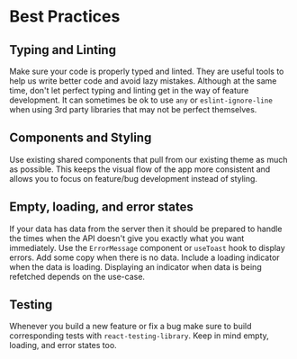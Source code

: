 # Best Practices

## Typing and Linting
Make sure your code is properly typed and linted. They are useful tools to help us write better code and avoid lazy mistakes. Although at the same time, don't let perfect typing and linting get in the way of feature development. It can sometimes be ok to use `any` or `eslint-ignore-line` when using 3rd party libraries that may not be perfect themselves. 

## Components and Styling
Use existing shared components that pull from our existing theme as much as possible. This keeps the visual flow of the app more consistent and allows you to focus on feature/bug development instead of styling.

## Empty, loading, and error states
If your data has data from the server then it should be prepared to handle the times when the API doesn't give you exactly what you want immediately. Use the `ErrorMessage` component or `useToast` hook to display errors. Add some copy when there is no data. Include a loading indicator when the data is loading. Displaying an indicator when data is being refetched depends on the use-case.

## Testing
Whenever you build a new feature or fix a bug make sure to build corresponding tests with `react-testing-library`. Keep in mind empty, loading, and error states too.
